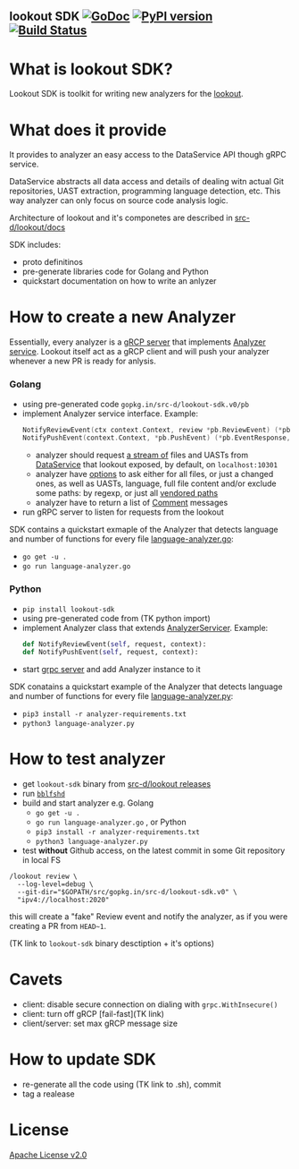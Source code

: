 lookout SDK [![GoDoc](https://godoc.org/gopkg.in/src-d/lookout-sdk.v0?status.svg)](https://godoc.org/github.com/src-d/lookout-sdk) [![PyPI version](https://badge.fury.io/py/lookout-sdk.svg)](https://pypi.org/project/lookout-sdk/) [![Build Status](https://travis-ci.org/src-d/src-d/lookout-sdk.svg)](https://travis-ci.org/src-d/src-d/lookout-sdk)
-----------

What is lookout SDK?
===================
Lookout SDK is toolkit for writing new analyzers for the [lookout](https://github.com/src-d/lookout/).


What does it provide
====================
It provides to analyzer an easy access to the DataService API though gRPC service.

DataService abstracts all data access and details of dealing witn actual Git repositories, UAST extraction, programming language detection, etc. This way analyzer can only focus on source code analysis logic.

Architecture of lookout and it's componetes are described in [src-d/lookout/docs](https://github.com/src-d/lookout/tree/master/docs#lookout)

SDK includes:
 - proto definitinos
 - pre-generate libraries code for Golang and Python
 - quickstart documentation on how to write an anlyzer


How to create a new Analyzer
============================

Essentially, every analyzer is a [gRCP server](https://grpc.io/docs/guides/#overview) that implements [Analyzer service](./proto/service_analyzer.proto#L30). Lookout itself act as a gRCP client and will push your analyzer whenever a new PR is ready for anlysis.

### Golang
 - using pre-generated code `gopkg.in/src-d/lookout-sdk.v0/pb`
 - implement Analyzer service interface. Example:
   ```go
   NotifyReviewEvent(ctx context.Context, review *pb.ReviewEvent) (*pb.EventResponse, error)
   NotifyPushEvent(context.Context, *pb.PushEvent) (*pb.EventResponse, error)
   ```
   - analyzer should request [a stream of](https://grpc.io/docs/tutorials/basic/go.html#server-side-streaming-rpc-1) files and UASTs from [DataService](./proto/service_data.proto#L27) that lookout exposed, by default, on `localhost:10301`
   - analyzer have [options](./proto/service_data.proto#L61) to ask either for all files, or just a changed ones, as well as UASTs, language, full file content and/or exclude some paths: by regexp, or just all [vendored paths](https://github.com/github/linguist/blob/master/lib/linguist/vendor.yml)
   - analyzer have to return a list of [Comment](./proto/service_analyzer.proto#L42) messages
 - run gRPC server to listen for requests from the lookout

 SDK contains a quickstart exmaple of the Analyzer that detects language and number of functions for every file [language-analyzer.go](./language-analyzer.go):
  - `go get -u .`
  - `go run language-analyzer.go`


### Python

 - `pip install lookout-sdk`
 - using pre-generated code from (TK python import)
 - implement Analyzer class that extends [AnalyzerServicer](./python/service_analyzer_pb2_grpc.py#34). Example:
   ```python
   def NotifyReviewEvent(self, request, context):
   def NotifyPushEvent(self, request, context):
   ```
 - start [grpc server](https://grpc.io/docs/tutorials/basic/python.html#starting-the-server) and add Analyzer instance to it

SDK conatains a quickstart example of the Analyzer that detects language and number of functions for every file [language-analyzer.py](./language-analyzer.py):
 - `pip3 install -r analyzer-requirements.txt`
 - `python3 language-analyzer.py`


How to test analyzer
====================
 - get `lookout-sdk` binary from [src-d/lookout releases](https://github.com/src-d/lookout/releases)
 - run [`bblfshd`](https://doc.bblf.sh/using-babelfish/getting-started.html)
 - build and start analyzer e.g. Golang
   - `go get -u .`
   - `go run language-analyzer.go` ,
   or Python
   - `pip3 install -r analyzer-requirements.txt`
   - `python3 language-analyzer.py`
 - test **without** Github access, on the latest commit in some Git repository in local FS
```
/lookout review \
  --log-level=debug \
  --git-dir="$GOPATH/src/gopkg.in/src-d/lookout-sdk.v0" \
  "ipv4://localhost:2020"
```

 this will create a "fake" Review event and notify the analyzer, as if you were creating a PR
 from `HEAD~1`.

(TK link to `lookout-sdk` binary desctiption + it's options)


Cavets
======
 - client: disable secure connection on dialing with `grpc.WithInsecure()`
 - client: turn off gRCP [fail-fast](TK link)
 - client/server: set max gRCP message size


How to update SDK
=================
 - re-generate all the code using (TK link to .sh), commit
 - tag a realease


 # License
[Apache License v2.0](./LICENSE)
